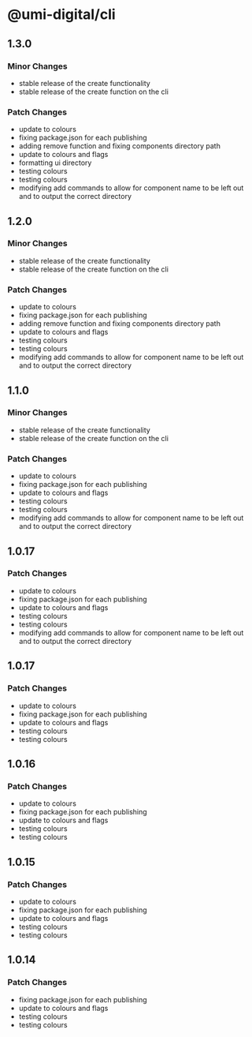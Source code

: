 # @umi-digital/cli

## 1.3.0

### Minor Changes

- stable release of the create functionality
- stable release of the create function on the cli

### Patch Changes

- update to colours
- fixing package.json for each publishing
- adding remove function and fixing components directory path
- update to colours and flags
- formatting ui directory
- testing colours
- testing colours
- modifying add commands to allow for component name to be left out and to output the correct directory

## 1.2.0

### Minor Changes

- stable release of the create functionality
- stable release of the create function on the cli

### Patch Changes

- update to colours
- fixing package.json for each publishing
- adding remove function and fixing components directory path
- update to colours and flags
- testing colours
- testing colours
- modifying add commands to allow for component name to be left out and to output the correct directory

## 1.1.0

### Minor Changes

- stable release of the create functionality
- stable release of the create function on the cli

### Patch Changes

- update to colours
- fixing package.json for each publishing
- update to colours and flags
- testing colours
- testing colours
- modifying add commands to allow for component name to be left out and to output the correct directory

## 1.0.17

### Patch Changes

- update to colours
- fixing package.json for each publishing
- update to colours and flags
- testing colours
- testing colours
- modifying add commands to allow for component name to be left out and to output the correct directory

## 1.0.17

### Patch Changes

- update to colours
- fixing package.json for each publishing
- update to colours and flags
- testing colours
- testing colours

## 1.0.16

### Patch Changes

- update to colours
- fixing package.json for each publishing
- update to colours and flags
- testing colours
- testing colours

## 1.0.15

### Patch Changes

- update to colours
- fixing package.json for each publishing
- update to colours and flags
- testing colours
- testing colours

## 1.0.14

### Patch Changes

- fixing package.json for each publishing
- update to colours and flags
- testing colours
- testing colours
